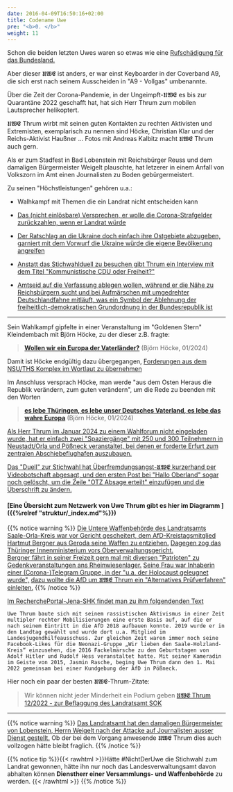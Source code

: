 ```yaml
---
date: 2016-04-09T16:50:16+02:00
title: Codename Uwe
pre: "<b>0. </b>"
weight: 11
---
```


Schon die beiden letzten Uwes waren so etwas wie eine [Rufschädigung für das Bundesland.](https://de.wikipedia.org/wiki/Nationalsozialistischer_Untergrund)

Aber dieser 𝖀𝖂𝕰 ist anders,
er war einst Keyboarder in der Coverband A9,
die sich erst nach seinem Ausscheiden in "A9 - Vollgas" umbenannte.

Über die Zeit der Corona-Pandemie,
in der Ungeimpft-𝖀𝖂𝕰 es bis zur Quarantäne 2022 geschafft hat,
hat sich Herr Thrum zum mobilen Lautsprecher helikoptert.

𝖀𝖂𝕰 Thrum wirbt mit seinen guten Kontakten zu rechten Aktivisten und Extremisten,
exemplarisch zu nennen sind Höcke, Christian Klar und der Reichs-Aktivist Haußner ... Fotos mit Andreas Kalbitz macht 𝖀𝖂𝕰 Thrum auch gern.

Als er zum Stadfest in Bad Lobenstein mit Reichsbürger Reuss und dem damaligen Bürgermeister Weigelt plauschte, 
hat letzerer in einem Anfall von Volkszorn im Amt einen Journalisten zu Boden gebürgermeistert.
 

Zu seinen "Höchstleistungen" gehören u.a.:

* Walhkampf mit Themen die ein Landrat nicht entscheiden kann 

* [Das (nicht einlösbare) Versprechen, er wolle die Corona-Strafgelder zurückzahlen, wenn er Landrat würde](https://www.otz.de/regionen/bad-lobenstein/article238354021/Griff-in-die-Kreiskasse-Thrum-will-Corona-Bussgelder-im-Saale-Orla-Kreis-zurueckzahlen.html)

* [Der Ratschlag an die Ukraine doch einfach ihre Ostgebiete abzugeben, garniert mit dem Vorwurf die Ukraine würde die eigene Bevölkerung angreifen](https://www.otz.de/regionen/poessneck/article237632811/Saale-Orla-Kreis-Thrum-sagt-dass-die-Ukraine-Ostgebiete-abtreten-soll.html)

* [Anstatt das Stichwahlduell zu besuchen gibt Thrum ein Interview mit dem Titel "Kommunistische CDU oder Freiheit?"](https://youtu.be/0JRohdutdGM)

* [Amtseid auf die Verfassung ablegen wollen, während er die Nähe zu Reichsbürgern sucht und bei Aufmärschen mit umgedrehter Deutschlandfahne mitläuft, was ein Symbol der Ablehnung der freiheitlich-demokratischen Grundordnung in der Bundesrepublik ist](https://www.otz.de/regionen/saale-orla-kreis/article241477038/AfD-Landratskandidat-Uwe-Thrum-verweigert-sich-dem-oeffentlichen-Wahl-Duell.html)

---

Sein Wahlkampf gipfelte in einer Veranstaltung im "Goldenen Stern" Kleindembach mit Björn Höcke, zu der dieser z.B.  fragte:
> [**Wollen wir ein Europa der Vaterländer?**](https://youtu.be/jOvt56iuD-w?si=aJauVwjs4yJyq-e2&t=2217) (Björn Höcke, 01/2024)

Damit ist Höcke endgültig dazu übergegangen, [Forderungen aus dem NSU/THS Komplex im Wortlaut zu übernehmen](https://de.wikipedia.org/wiki/Fest_der_V%C3%B6lker)

Im Anschluss versprach Höcke, man werde "aus dem Osten Heraus die Republik verändern, zum guten verändern", um die Rede zu beenden mit den Worten
> **[es lebe Thüringen, es lebe unser Deutsches Vaterland, es lebe das wahre Europa](https://youtu.be/jOvt56iuD-w?si=CR9LRzhGzEkYK2wJ&t=3648)** (Björn Höcke, 01/2024)

[Als Herr Thrum im Januar 2024 zu einem Wahlforum nicht eingeladen wurde, hat er einfach zwei "Spaziergänge" mit 250 und 300 Teilnehmern in Neustadt/Orla und Pößneck veranstaltet, bei denen er forderte Erfurt zum zentralen Abschiebeflughafen auszubauen.](https://www.otz.de/regionen/saale-orla-kreis/article241387046/Beifall-ueber-zentralen-Abschiebe-Flughafen.html)

[Das "Duell" zur Stichwahl hat Überfremdungsangst-𝖀𝖂𝕰 kurzerhand per Videobotschaft abgesagt, und den ersten Post bei "Hallo Oberland" sogar noch gelöscht, um die Zeile "OTZ Absage erteilt" einzufügen und die Überschrift zu ändern.](/de/media/hallo-oberland-thrum-deletion/)

#### [Eine Übersicht zum Netzwerk von Uwe Thrum gibt es hier im Diagramm ]({{%relref "struktur/_index.md"%}}) 


{{% notice warning %}}
[Die Untere Waffenbehörde des Landratsamts Saale-Orla-Kreis war vor Gericht gescheitert, dem AfD-Kreistagsmitglied Hartmut Bergner aus Geroda seine Waffen zu entziehen.](https://www.mdr.de/nachrichten/thueringen/ost-thueringen/gera/afd-mitglied-waffe-urteil-100.html)
[Dagegen zog das Thüringer Innenministerium vors Oberverwaltungsgericht.](https://www.mdr.de/nachrichten/thueringen/ost-thueringen/gera/afd-mitglied-waffenentzug-urteil-gericht-100.html)<br>
[Bergner fährt in seiner Freizeit gern mal  mit diversen "Patrioten" zu Gedenkveranstaltungen ans Rheinwiesenlager.](https://rechercheportaljenashk.noblogs.org/post/2024/01/04/von-prinzens-gnaden/)
[Seine Frau war Inhaberin einer (Corona-)Telegram Gruppe, in der "u.a. der Holocaust geleugnet wurde",](https://www.otz.de/regionen/bad-lobenstein/article231789323/Kripo-und-Staatsschutz-ermitteln-zu-Chatgruppe-Triptis.html) [dazu wollte die AfD um 𝖀𝖂𝕰 Thrum ein "Alternatives Prüfverfahren" einleiten.](https://www.otz.de/regionen/bad-lobenstein/article231803905/Alternatives-Pruefverfahren-zu-Telegram-Gruppe-in-Triptis.html)
{{% /notice %}}



[Im RecherchePortal-Jena-SHK findet man zu ihm folgendenden Text](https://rechercheportaljenashk.noblogs.org/post/2024/01/04/von-prinzens-gnaden/) 

```
Uwe Thrum baute sich mit seinem rassistischen Aktivismus in einer Zeit multipler rechter Mobilisierungen eine erste Basis auf, auf die er nach seinem Eintritt in die AfD 2018 aufbauen konnte. 2019 wurde er in den Landtag gewählt und wurde dort u.a. Mitglied im Landesjugendhilfeausschuss. Zur gleichen Zeit waren immer noch seine Facebook-Likes für die Neonazi-Gruppe „Wir lieben den Saale-Holzland-Kreis“ einzusehen, die 2016 Fackelmärsche zu den Geburtstagen von Adolf Hitler und Rudolf Hess veranstaltet hatte. Mit seiner Kameradin im Geiste von 2015, Jasmin Rasche, beging Uwe Thrum dann den 1. Mai 2022 gemeinsam bei einer Kundgebung der AfD in Pößneck.
```


Hier noch ein paar der besten 𝖀𝖂𝕰-Thrum-Zitate:

> Wir können nicht jeder Minderheit ein Podium geben [ 𝖀𝖂𝕰 Thrum 12/2022 - zur Beflaggung des Landratsamt SOK](https://www.otz.de/regionen/poessneck/article237128309/Kreistags-Beschluss-zu-Schleizer-Ukraine-Flagge-aendert-nichts.html)


---

{{% notice warning %}}
[Das Landratsamt hat den damaligen Bürgermeister von Lobenstein, Herrn Weigelt nach der Attacke auf Journalisten ausser Dienst gestellt.](https://www.mdr.de/nachrichten/thueringen/ost-thueringen/saale-orla/bad-lobenstein-buergermeister-weigelt-dienst-enthoben-100.html)
Ob der bei dem Vorgang anwesende 𝖀𝖂𝕰 Thrum dies auch vollzogen hätte bleibt fraglich.
{{% /notice %}}



{{% notice tip %}}{{< rawhtml >}}Hätte #NichtDerUwe die Stichwahl zum Landrat gewonnen, hätte ihn nur noch das Landesverwaltungsamt davon abhalten können **Dienstherr einer Versammlungs- und Waffenbehörde** zu werden.
{{< /rawhtml >}}
{{% /notice %}}

